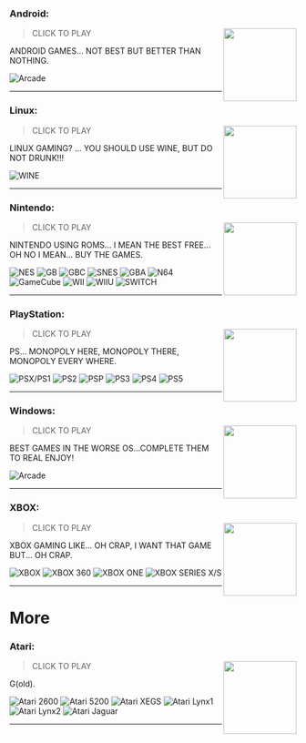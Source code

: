 ### Android:
<img 
  src="https://img.icons8.com/color/128/android-os.png"
  width="128"
  align="right"
/>
> CLICK TO PLAY

ANDROID GAMES... NOT BEST BUT BETTER THAN NOTHING.

![Arcade](https://img.shields.io/badge/Arcade-gold)

- - -
### Linux:
<img 
  src="https://img.icons8.com/color/128/linux.png"
  width="128"
  align="right"
/>
> CLICK TO PLAY

LINUX GAMING?
... YOU SHOULD USE WINE, BUT DO NOT DRUNK!!!

![WINE](https://img.shields.io/badge/WINE-purple)

- - -
### Nintendo:
<img 
  src="https://img.icons8.com/color/128/nintendo.png"
  width="128"
  align="right"
/>
> CLICK TO PLAY

NINTENDO USING ROMS... I MEAN THE BEST FREE... OH NO I MEAN... BUY THE GAMES.

![NES](https://img.shields.io/badge/NES-gold)
![GB](https://img.shields.io/badge/GB-gold)
![GBC](https://img.shields.io/badge/GBC-gold)
![SNES](https://img.shields.io/badge/SNES-gold)
![GBA](https://img.shields.io/badge/GBA-gold)
![N64](https://img.shields.io/badge/N64-gold)
![GameCube](https://img.shields.io/badge/GameCube-gold)
![WII](https://img.shields.io/badge/WII-gold)
![WIIU](https://img.shields.io/badge/WIIU-gold)
![SWITCH](https://img.shields.io/badge/SWITCH-gold)

- - -
### PlayStation:
<img 
  src="https://img.icons8.com/color/128/play-station.png"
  width="128"
  align="right"
/>
> CLICK TO PLAY

PS... MONOPOLY HERE, MONOPOLY THERE, MONOPOLY EVERY WHERE.

![PSX/PS1](https://img.shields.io/badge/PSX%2fPS1-gold)
![PS2](https://img.shields.io/badge/PS2-gold)
![PSP](https://img.shields.io/badge/PSP-gold)
![PS3](https://img.shields.io/badge/PS3-gold)
![PS4](https://img.shields.io/badge/PS4-gold)
![PS5](https://img.shields.io/badge/PS5-gold)

- - -
### Windows:
<img 
  src="https://img.icons8.com/color/128/windows-11.png"
  width="128"
  align="right"
/>
> CLICK TO PLAY

BEST GAMES IN THE WORSE OS...COMPLETE THEM TO REAL ENJOY!

![Arcade](https://img.shields.io/badge/Arcade-gold)

- - -
### XBOX:
<img 
  src="https://img.icons8.com/color/128/xbox.png"
  width="128"
  align="right"
/>
> CLICK TO PLAY

XBOX GAMING LIKE... OH CRAP, I WANT THAT GAME BUT... OH CRAP.

![XBOX](https://img.shields.io/badge/XBOX-gold)
![XBOX 360](https://img.shields.io/badge/XBOX_360-gold)
![XBOX ONE](https://img.shields.io/badge/XBOX_ONE-gold)
![XBOX SERIES X/S](https://img.shields.io/badge/XBOX_SERIEES_X%2fS-gold)

- - -

# More
### Atari:
<img 
  src="https://img.icons8.com/color/128/atari-2600.png"
  width="128"
  align="right"
/>
> CLICK TO PLAY

G(old).

![Atari 2600](https://img.shields.io/badge/Atari_2600-gold)
![Atari 5200](https://img.shields.io/badge/Atari_5200-gold)
![Atari XEGS](https://img.shields.io/badge/Atari_XEGS-gold)
![Atari Lynx1](https://img.shields.io/badge/Atari_Lynx1-gold)
![Atari Lynx2](https://img.shields.io/badge/Atari_Lynx2-gold)
![Atari Jaguar](https://img.shields.io/badge/Atari_Jaguar-gold)
- - -
